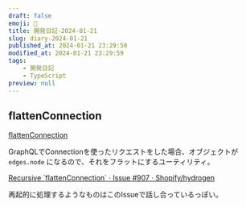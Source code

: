 ```yaml
---
draft: false
emoji: 🔩
title: 開発日記-2024-01-21
slug: diary-2024-01-21
published_at: 2024-01-21 23:29:59
modified_at: 2024-01-21 23:29:59
tags:
    - 開発日記
    - TypeScript
preview: null
---
```


## flattenConnection

[flattenConnection](https://shopify.dev/docs/api/hydrogen-react/2023-07/utilities/flattenconnection)

GraphQLでConnectionを使ったリクエストをした場合、オブジェクトが `edges.node` になるので、それをフラットにするユーティリティ。

[Recursive \`flattenConnection\` · Issue #907 · Shopify/hydrogen](https://github.com/Shopify/hydrogen/issues/907)

再起的に処理するようなものはこのIssueで話し合っているっぽい。
